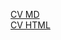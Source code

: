 [CV MD](https://julia-amake.github.io/rsschool-cv/cv)<br>
[CV HTML](https://julia-amake.github.io/rsschool-cv)
